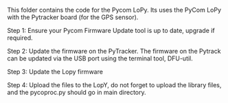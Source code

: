 This folder contains the code for the Pycom LoPy.
Its uses the PyCom LoPy with the Pytracker board (for the GPS sensor).


Step 1: Ensure your Pycom Firmware Update tool is up to date, upgrade if required.

Step 2: Update the firmware on the PyTracker. The firmware on the Pytrack can be updated via the USB port using the terminal tool, DFU-util.  
        
Step 3: Update the Lopy firmware 

Step 4: Upload the files to the LopY, do not forget to upload the library files, and the pycoproc.py should go in main directory. 

